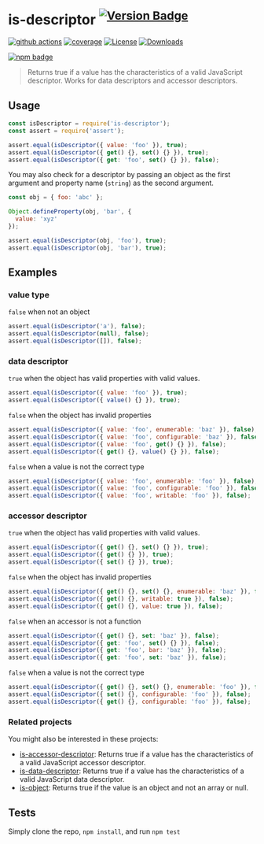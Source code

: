 # is-descriptor <sup>[![Version Badge][npm-version-svg]][package-url]</sup>

[![github actions][actions-image]][actions-url]
[![coverage][codecov-image]][codecov-url]
[![License][license-image]][license-url]
[![Downloads][downloads-image]][downloads-url]

[![npm badge][npm-badge-png]][package-url]

> Returns true if a value has the characteristics of a valid JavaScript descriptor. Works for data descriptors and accessor descriptors.

## Usage

```js
const isDescriptor = require('is-descriptor');
const assert = require('assert');

assert.equal(isDescriptor({ value: 'foo' }), true);
assert.equal(isDescriptor({ get() {}, set() {} }), true);
assert.equal(isDescriptor({ get: 'foo', set() {} }), false);
```

You may also check for a descriptor by passing an object as the first argument and property name (`string`) as the second argument.

```js
const obj = { foo: 'abc' };

Object.defineProperty(obj, 'bar', {
  value: 'xyz'
});

assert.equal(isDescriptor(obj, 'foo'), true);
assert.equal(isDescriptor(obj, 'bar'), true);
```

## Examples

### value type

`false` when not an object

```js
assert.equal(isDescriptor('a'), false);
assert.equal(isDescriptor(null), false);
assert.equal(isDescriptor([]), false);
```

### data descriptor

`true` when the object has valid properties with valid values.

```js
assert.equal(isDescriptor({ value: 'foo' }), true);
assert.equal(isDescriptor({ value() {} }), true);
```

`false` when the object has invalid properties

```js
assert.equal(isDescriptor({ value: 'foo', enumerable: 'baz' }), false);
assert.equal(isDescriptor({ value: 'foo', configurable: 'baz' }), false);
assert.equal(isDescriptor({ value: 'foo', get() {} }), false);
assert.equal(isDescriptor({ get() {}, value() {} }), false);
```

`false` when a value is not the correct type

```js
assert.equal(isDescriptor({ value: 'foo', enumerable: 'foo' }), false);
assert.equal(isDescriptor({ value: 'foo', configurable: 'foo' }), false);
assert.equal(isDescriptor({ value: 'foo', writable: 'foo' }), false);
```

### accessor descriptor

`true` when the object has valid properties with valid values.

```js
assert.equal(isDescriptor({ get() {}, set() {} }), true);
assert.equal(isDescriptor({ get() {} }), true);
assert.equal(isDescriptor({ set() {} }), true);
```

`false` when the object has invalid properties

```js
assert.equal(isDescriptor({ get() {}, set() {}, enumerable: 'baz' }), false);
assert.equal(isDescriptor({ get() {}, writable: true }), false);
assert.equal(isDescriptor({ get() {}, value: true }), false);
```

`false` when an accessor is not a function

```js
assert.equal(isDescriptor({ get() {}, set: 'baz' }), false);
assert.equal(isDescriptor({ get: 'foo', set() {} }), false);
assert.equal(isDescriptor({ get: 'foo', bar: 'baz' }), false);
assert.equal(isDescriptor({ get: 'foo', set: 'baz' }), false);
```

`false` when a value is not the correct type

```js
assert.equal(isDescriptor({ get() {}, set() {}, enumerable: 'foo' }), false);
assert.equal(isDescriptor({ set() {}, configurable: 'foo' }), false);
assert.equal(isDescriptor({ get() {}, configurable: 'foo' }), false);
```

### Related projects

You might also be interested in these projects:

* [is-accessor-descriptor](https://www.npmjs.com/package/is-accessor-descriptor): Returns true if a value has the characteristics of a valid JavaScript accessor descriptor.
* [is-data-descriptor](https://www.npmjs.com/package/is-data-descriptor): Returns true if a value has the characteristics of a valid JavaScript data descriptor.
* [is-object](https://www.npmjs.com/package/is-object): Returns true if the value is an object and not an array or null.

## Tests
Simply clone the repo, `npm install`, and run `npm test`

[package-url]: https://npmjs.org/package/is-descriptor
[npm-version-svg]: https://versionbadg.es/inspect-js/is-descriptor.svg
[deps-svg]: https://david-dm.org/inspect-js/is-descriptor.svg
[deps-url]: https://david-dm.org/inspect-js/is-descriptor
[dev-deps-svg]: https://david-dm.org/inspect-js/is-descriptor/dev-status.svg
[dev-deps-url]: https://david-dm.org/inspect-js/is-descriptor#info=devDependencies
[npm-badge-png]: https://nodei.co/npm/is-descriptor.png?downloads=true&stars=true
[license-image]: https://img.shields.io/npm/l/is-descriptor.svg
[license-url]: LICENSE
[downloads-image]: https://img.shields.io/npm/dm/is-descriptor.svg
[downloads-url]: https://npm-stat.com/charts.html?package=is-descriptor
[codecov-image]: https://codecov.io/gh/inspect-js/is-descriptor/branch/main/graphs/badge.svg
[codecov-url]: https://app.codecov.io/gh/inspect-js/is-descriptor/
[actions-image]: https://img.shields.io/endpoint?url=https://github-actions-badge-u3jn4tfpocch.runkit.sh/inspect-js/is-descriptor
[actions-url]: https://github.com/inspect-js/is-descriptor/actions

